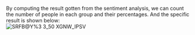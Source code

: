 By computing the result gotten from the sentiment analysis, we can count the number of people in each group and their percentages. And the specific result is shown below:  
![SRFB@Y%3 3_50 XGNW_IPSV](https://user-images.githubusercontent.com/90479627/135564784-b7b46a05-fe3b-4b71-b051-fd8692254c3c.png)
